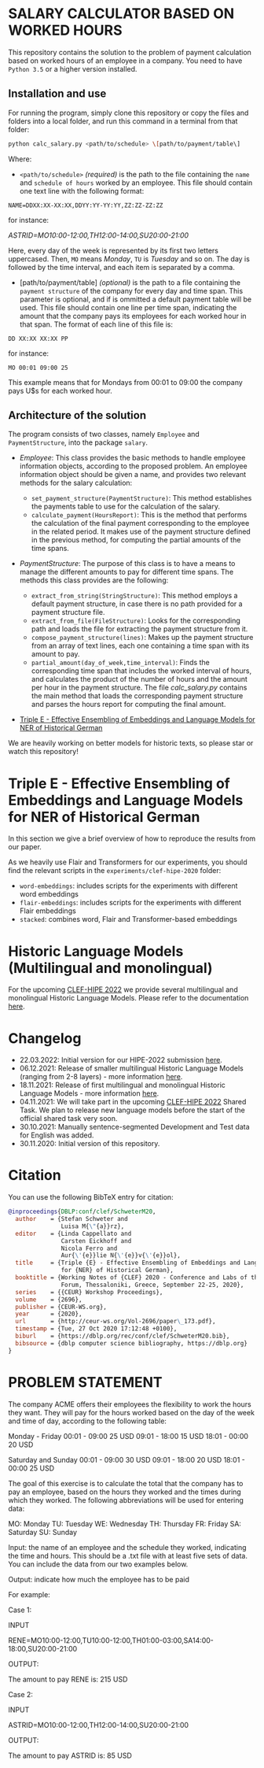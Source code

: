 # SALARY CALCULATOR BASED ON WORKED HOURS

This repository contains the solution to the problem of payment calculation based on worked hours of an employee in a company. You need to have `Python 3.5` or a higher version installed.

## Installation and use
For running the program, simply clone this repository or copy the files and folders into a local folder, and run this command in a terminal from that folder:

```bash
python calc_salary.py <path/to/schedule> \[path/to/payment/table\]
```

Where:

* `<path/to/schedule>` *(required)* is the path to the file containing the `name` and `schedule of hours` worked by an employee. This file should contain one text line with the following format:
```
NAME=DDXX:XX-XX:XX,DDYY:YY-YY:YY,ZZ:ZZ-ZZ:ZZ
```
for instance:

*ASTRID=MO10:00-12:00,TH12:00-14:00,SU20:00-21:00*

Here, every day of the week is represented by its first two letters uppercased. Then, `MO` means *Monday*, `TU` is *Tuesday* and so on. The day is followed by the time interval, and each item is separated by a comma.
* \[path/to/payment/table\] *(optional)* is the path to a file containing the `payment structure` of the company for every day and time span. This parameter is optional, and if is ommitted a default payment table will be used. This file should contain one line per time span, indicating the amount that the company pays its employees for each worked hour in that span. The format of each line of this file is:
```
DD XX:XX XX:XX PP
```
for instance:
```
MO 00:01 09:00 25
```
This example means that for Mondays from 00:01 to 09:00 the company pays U$s for each worked hour.

## Architecture of the solution
The program consists of two classes, namely `Employee` and `PaymentStructure`, into the package `salary`.
* *Employee*: This class provides the basic methods to handle employee information objects, according to the proposed problem. An employee information object should be given a name, and provides two relevant methods for the salary calculation:
  + `set_payment_structure(PaymentStructure)`: This method establishes the payments table to use for the calculation of the salary.
  + `calculate_payment(HoursReport)`: This is the method that performs the calculation of the final payment corresponding to the employee in the related period. It makes use of the payment structure defined in the previous method, for computing the partial amounts of the time spans.
* *PaymentStructure*: The purpose of this class is to have a means to manage the different amounts to pay for different time spans. The methods this class provides are the following:
  + `extract_from_string(StringStructure)`: This method employs a default payment structure, in case there is no path provided for a payment structure file.
  + `extract_from_file(FileStructure)`: Looks for the corresponding path and loads the file for extracting the payment structure from it.
  + `compose_payment_structure(lines)`: Makes up the payment structure from an array of text lines, each one containing a time span with its amount to pay.
  + `partial_amount(day_of_week,time_interval)`: Finds the corresponding time span that includes the worked interval of hours, and calculates the product of the number of hours and the amount per hour in the payment structure.
The file *calc_salary.py* contains the main method that loads the corresponding payment structure and parses the hours report for computing the final amount.








* [Triple E - Effective Ensembling of Embeddings and Language Models for NER of Historical German](http://ceur-ws.org/Vol-2696/paper_173.pdf)

We are heavily working on better models for historic texts, so please star or watch this repository!

# Triple E - Effective Ensembling of Embeddings and Language Models for NER of Historical German

In this section we give a brief overview of how to reproduce the results from our paper.

As we heavily use Flair and Transformers for our experiments, you should find the relevant scripts in the
`experiments/clef-hipe-2020` folder:

* `word-embeddings`: includes scripts for the experiments with different word embeddings
* `flair-embeddings`: includes scripts for the experiments with different Flair embeddings
* `stacked`: combines word, Flair and Transformer-based embeddings

# Historic Language Models (Multilingual and monolingual)

For the upcoming [CLEF-HIPE 2022](https://hipe-eval.github.io/HIPE-2022/tasks) we provide several
multilingual and monolingual Historic Language Models. Please refer to the documentation [here](hlms.md).

# Changelog

* 22.03.2022: Initial version for our HIPE-2022 submission [here](experiments/clef-hipe-2022/README.md).
* 06.12.2021: Release of smaller multilingual Historic Language Models (ranging from 2-8 layers) - more information [here](hlms.md).
* 18.11.2021: Release of first multilingual and monolingual Historic Language Models - more information [here](hlms.md).
* 04.11.2021: We will take part in the upcoming [CLEF-HIPE 2022](https://hipe-eval.github.io/HIPE-2022/tasks) Shared Task.
              We plan to release new language models before the start of the official shared task very soon.
* 30.10.2021: Manually sentence-segmented Development and Test data for English was added.
* 30.11.2020: Initial version of this repository.

# Citation

You can use the following BibTeX entry for citation:

```bibtex
@inproceedings{DBLP:conf/clef/SchweterM20,
  author    = {Stefan Schweter and
               Luisa M{\"{a}}rz},
  editor    = {Linda Cappellato and
               Carsten Eickhoff and
               Nicola Ferro and
               Aur{\'{e}}lie N{\'{e}}v{\'{e}}ol},
  title     = {Triple {E} - Effective Ensembling of Embeddings and Language Models
               for {NER} of Historical German},
  booktitle = {Working Notes of {CLEF} 2020 - Conference and Labs of the Evaluation
               Forum, Thessaloniki, Greece, September 22-25, 2020},
  series    = {{CEUR} Workshop Proceedings},
  volume    = {2696},
  publisher = {CEUR-WS.org},
  year      = {2020},
  url       = {http://ceur-ws.org/Vol-2696/paper\_173.pdf},
  timestamp = {Tue, 27 Oct 2020 17:12:48 +0100},
  biburl    = {https://dblp.org/rec/conf/clef/SchweterM20.bib},
  bibsource = {dblp computer science bibliography, https://dblp.org}
}
```



# PROBLEM STATEMENT

The company ACME offers their employees the flexibility to work the hours they want. They will pay for the hours worked based on the day of the week and time of day, according to the following table:

Monday - Friday
00:01 - 09:00 25 USD
09:01 - 18:00 15 USD
18:01 - 00:00 20 USD

Saturday and Sunday
00:01 - 09:00 30 USD
09:01 - 18:00 20 USD
18:01 - 00:00 25 USD

The goal of this exercise is to calculate the total that the company has to pay an employee, based on the hours they worked and the times during which they worked. The following abbreviations will be used for entering data:

MO: Monday
TU: Tuesday
WE: Wednesday
TH: Thursday
FR: Friday
SA: Saturday
SU: Sunday

Input: the name of an employee and the schedule they worked, indicating the time and hours. This should be a .txt file with at least five sets of data. You can include the data from our two examples below.

Output: indicate how much the employee has to be paid

For example:

Case 1:

INPUT

RENE=MO10:00-12:00,TU10:00-12:00,TH01:00-03:00,SA14:00-18:00,SU20:00-21:00

OUTPUT:

The amount to pay RENE is: 215 USD

Case 2:

INPUT

ASTRID=MO10:00-12:00,TH12:00-14:00,SU20:00-21:00

OUTPUT:

The amount to pay ASTRID is: 85 USD